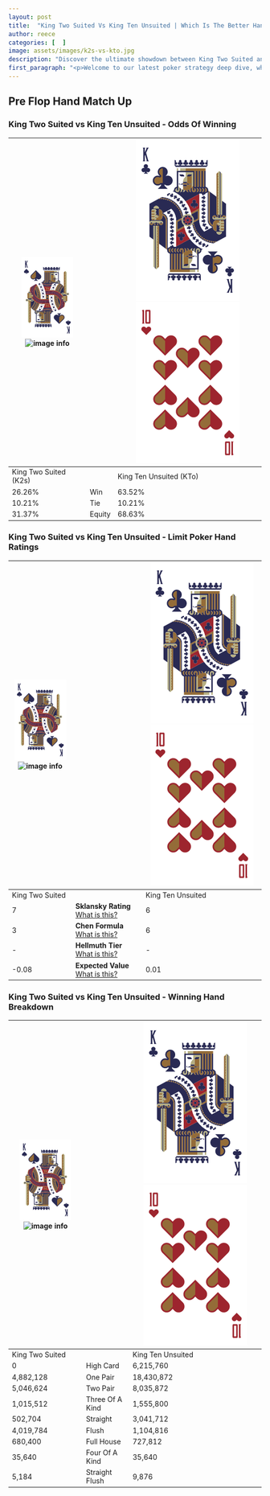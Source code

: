 ```yaml
---
layout: post
title:  "King Two Suited Vs King Ten Unsuited | Which Is The Better Hand In Poker? A Complete Guide"
author: reece
categories: [  ]
image: assets/images/k2s-vs-kto.jpg
description: "Discover the ultimate showdown between King Two Suited and King Ten Unsuited in poker! Uncover the odds, strategies, and scenarios where one hand triumphs over the other. Get ready to up your poker game with this thrilling analysis."
first_paragraph: "<p>Welcome to our latest poker strategy deep dive, where we're pitting two distinct hands against each other in a high-stakes showdown: King Two Suited vs King Ten Unsuited.</p><p>In the dynamic world of poker, every decision counts, and knowing which hand holds the upper hand is key to your success at the table.</p><p>In this article, we'll dissect these two hands, explore the scenarios where one dominates the other, and equip you with the knowledge to make strategic choices that can tip the odds in your favor.</p><p>Get ready to unravel the intriguing dynamics of these poker hands and elevate your game to new heights.</p>"
---
```




[comment]: # (sp0)

## Pre Flop Hand Match Up

<div class="table hand-ratings" markdown="1"> 



### King Two Suited vs King Ten Unsuited - Odds Of Winning


    
| ![image info](assets/images/hand1/K.png) ![image info](assets/images/hand1/2s.png) |  | ![image info](assets/images/hand2/K.png) ![image info](assets/images/hand2/To.png) |
| -------- | -------- | -------- |
| King Two Suited (K2s) |  | King Ten Unsuited (KTo) |
| 26.26% | Win | 63.52% |
| 10.21% | Tie | 10.21% |
| 31.37% | Equity | 68.63% |




[comment]: # (sp1)



### King Two Suited vs King Ten Unsuited - Limit Poker Hand Ratings


    
| ![image info](assets/images/hand1/K.png) ![image info](assets/images/hand1/2s.png) |  | ![image info](assets/images/hand2/K.png) ![image info](assets/images/hand2/To.png) |
| -------- | -------- | -------- |
| King Two Suited |  | King Ten Unsuited |
| 7 | **Sklansky Rating** [What is this?](/sklansky-rating-explained) | 6 |
| 3 | **Chen Formula** [What is this?](/chen-formula-explained) | 6 |
| - | **Hellmuth Tier** [What is this?](/Hellmuth-tier-explained) | - |
| -0.08 | **Expected Value** [What is this?](/expected-value-explained) | 0.01 |




[comment]: # (sp2)



### King Two Suited vs King Ten Unsuited - Winning Hand Breakdown


    
| ![image info](assets/images/hand1/K.png) ![image info](assets/images/hand1/2s.png) |  | ![image info](assets/images/hand2/K.png) ![image info](assets/images/hand2/To.png) |
| -------- | -------- | -------- |
| King Two Suited |  | King Ten Unsuited |
| 0 | High Card | 6,215,760 |
| 4,882,128 | One Pair | 18,430,872 |
| 5,046,624 | Two Pair | 8,035,872 |
| 1,015,512 | Three Of A Kind | 1,555,800 |
| 502,704 | Straight | 3,041,712 |
| 4,019,784 | Flush | 1,104,816 |
| 680,400 | Full House | 727,812 |
| 35,640 | Four Of A Kind | 35,640 |
| 5,184 | Straight Flush | 9,876 |




[comment]: # (sp3)



</div>

[comment]: # (sp4)



[comment]: # (sp5)

